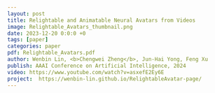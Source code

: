 ```yaml
---
layout: post
title: Relightable and Animatable Neural Avatars from Videos
image: Relightable_Avatars_thumbnail.png
date: 2023-12-20 0:0:0 +0
tags: [paper]
categories: paper
pdf: Relightable_Avatars.pdf
author: Wenbin Lin, <b>Chengwei Zheng</b>, Jun-Hai Yong, Feng Xu
publish: AAAI Conference on Artificial Intelligence, 2024
video: https://www.youtube.com/watch?v=asxefE2Ey6E
project:  https://wenbin-lin.github.io/RelightableAvatar-page/
---
```

